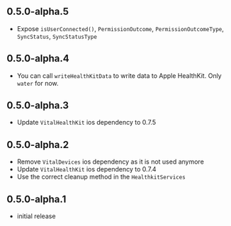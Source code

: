 ## 0.5.0-alpha.5

* Expose `isUserConnected()`, `PermissionOutcome`, `PermissionOutcomeType`, `SyncStatus`, `SyncStatusType`

## 0.5.0-alpha.4

* You can call `writeHealthKitData` to write data to Apple HealthKit. Only `water` for now.

## 0.5.0-alpha.3

* Update `VitalHealthKit` ios dependency to 0.7.5

## 0.5.0-alpha.2

* Remove `VitalDevices` ios dependency as it is not used anymore
* Update `VitalHealthKit` ios dependency to 0.7.4
* Use the correct cleanup method in the `HealthkitServices`

## 0.5.0-alpha.1

* initial release
